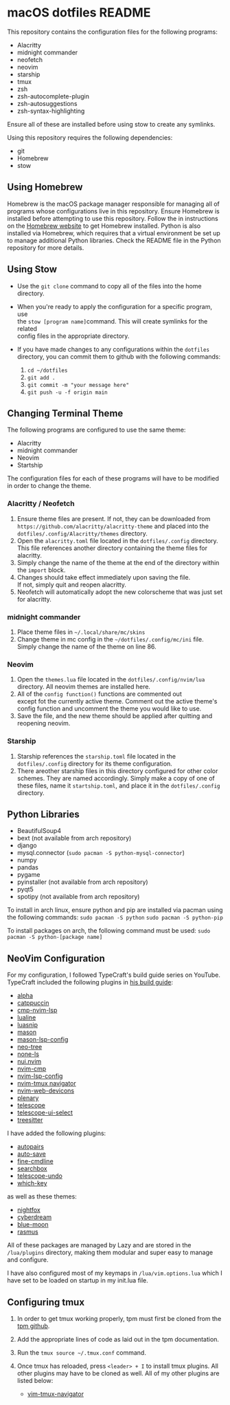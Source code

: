 # macOS dotfiles README

This repository contains the configuration files for the following programs:

- Alacritty
- midnight commander
- neofetch
- neovim
- starship
- tmux
- zsh
- zsh-autocomplete-plugin
- zsh-autosuggestions
- zsh-syntax-highlighting

Ensure all of these are installed before using stow to create any symlinks.

Using this repository requires the following dependencies:

- git
- Homebrew
- stow

## Using Homebrew

Homebrew is the macOS package manager responsible for managing all of programs whose configurations live in this repository.
Ensure Homebrew is installed before attempting to use this repository. Follow the in instructions on the 
[Homebrew website](https://brew.sh/) to get Homebrew installed. Python is also installed via Homebrew, which requires that a virtual
environment be set up to manage additional Python libraries. Check the README file in the Python repository for more details.

## Using Stow

- Use the `git clone` command to copy all of the files into the home directory.
- When you're ready to apply the configuration for a specific program, use  
the `stow [program name]`command. This will create symlinks for the related  
config files in the appropriate directory.
- If you have made changes to any configurations within the `dotfiles`
directory, you can commit them to github with the following commands:

    1. `cd ~/dotfiles`
    2. `git add .`
    3. `git commit -m "your message here"`
    4. `git push -u -f origin main`

## Changing Terminal Theme

The following programs are configured to use the same theme:

- Alacritty
- midnight commander
- Neovim
- Startship

The configuration files for each of these programs will have to be modified  
in order to change the theme.

### Alacritty / Neofetch

1. Ensure theme files are present. If not, they can be downloaded from  
`https://github.com/alacritty/alacritty-theme` and placed into the  
`dotfiles/.config/Alacritty/themes` directory.
2. Open the `alacritty.toml` file located in the `dotfiles/.config` directory.  
This file references another directory containing the theme files for alacritty.
3. Simply change the name of the theme at the end of the directory within  
the `import` block.
4. Changes should take effect immediately upon saving the file.  
If not, simply quit and reopen alacritty.
5. Neofetch will automatically adopt the new colorscheme that was just set for alacritty.

### midnight commander

1. Place theme files in `~/.local/share/mc/skins`
2. Change theme in mc config in the `~/dotfiles/.config/mc/ini` file. Simply change the name of the theme on line 86.

### Neovim

1. Open the `themes.lua` file located in the `dotfiles/.config/nvim/lua`  
directory. All neovim themes are installed here.
2. All of the `config function()` functions are commented out  
except fot the currently active theme. Comment out the active theme's
config function and uncomment the theme you would like to use.
3. Save the file, and the new theme should be applied after quitting and
reopening neovim.

### Starship

1. Starship references the `starship.toml` file located in the
`dotfiles/.config` directory for its theme configuration.
2. There areother starship files in this directory configured for other
color schemes. They are named accordingly. Simply make a copy of one of
these files, name it `startship.toml`, and place it in the
`dotfiles/.config` directory.

## Python Libraries

- BeautifulSoup4
- bext (not available from arch repository)
- django
- mysql.connector (`sudo pacman -S python-mysql-connector`)
- numpy
- pandas
- pygame
- pyinstaller (not available from arch repository)
- pyqt5
- spotipy (not available from arch repository)

To install in arch linux, ensure python and pip are installed via pacman
using the following commands:
`sudo pacman -S python`
`sudo pacman -S python-pip`

To install packages on arch, the following command must be used:
`sudo pacman -S python-[package name]`

## NeoVim Configuration

For my configuration, I followed TypeCraft's build guide series on YouTube.
TypeCraft included the following plugins in [his build guide](https://www.youtube.com/watch?v=zHTeCSVAFNY&list=PLsz00TDipIffreIaUNk64KxTIkQaGguqn&ab_channel=typecraft):

- [alpha](https://github.com/goolord/alpha-nvim)
- [catppuccin](https://github.com/catppuccin/nvim)
- [cmp-nvim-lsp](https://github.com/hrsh7th/cmp-nvim-lsp)
- [lualine](https://github.com/nvim-lualine/lualine.nvim)
- [luasnip](https://github.com/L3MON4D3/LuaSnip)
- [mason](https://github.com/williamboman/mason.nvim)
- [mason-lsp-config](https://github.com/williamboman/mason-lspconfig.nvim)
- [neo-tree](https://github.com/nvim-neo-tree/neo-tree.nvim)
- [none-ls](https://github.com/nvimtools/none-ls.nvim)
- [nui.nvim](https://github.com/MunifTanjim/nui.nvim)
- [nvim-cmp](https://github.com/hrsh7th/nvim-cmp)
- [nvim-lsp-config](https://github.com/neovim/nvim-lspconfig)
- [nvim-tmux navigator](https://github.com/christoomey/vim-tmux-navigator)
- [nvim-web-devicons](https://github.com/nvim-tree/nvim-web-devicons)
- [plenary](https://github.com/nvim-lua/plenary.nvim)
- [telescope](https://github.com/nvim-telescope/telescope.nvim?tab=readme-ov-file#themes)
- [telescope-ui-select](https://github.com/nvim-telescope/telescope-ui-select.nvim)
- [treesitter](https://github.com/nvim-treesitter/nvim-treesittera)

I have added the following plugins:

- [autopairs](https://github.com/windwp/nvim-autopairs)
- [auto-save](https://github.com/pocco81/auto-save.nvim)
- [fine-cmdline](https://github.com/VonHeikemen/fine-cmdline.nvim)
- [searchbox](https://github.com/VonHeikemen/searchbox.nvim)
- [telescope-undo](https://github.com/debugloop/telescope-undo.nvim)
- [which-key](https://github.com/folke/which-key.nvim)

as well as these themes:

- [nightfox](https://github.com/EdenEast/nightfox.nvim)
- [cyberdream](https://github.com/scottmckendry/cyberdream.nvim)
- [blue-moon](https://github.com/kyazdani42/blue-moon)
- [rasmus](https://github.com/kvrohit/rasmus.nvim)

All of these packages are managed by Lazy and are stored in the
``/lua/plugins``
directory, making them modular and super easy to manage and configure.

I have also configured most of my keymaps in
``/lua/vim.options.lua``
which I have set to be loaded on startup in my init.lua file.

## Configuring tmux

1. In order to get tmux working properly, tpm must first be cloned from the
[tpm github](https://github.com/tmux-plugins/tpm).
2. Add the appropriate lines of code as laid out in the tpm documentation.
3. Run the `tmux source ~/.tmux.conf` command.
4. Once tmux has reloaded, press `<leader> + I` to install tmux plugins.
All other plugins may have to be cloned as well. All of my other plugins
are listed below:

    - [vim-tmux-navigator](https://github.com/christoomey/vim-tmux-navigator)

